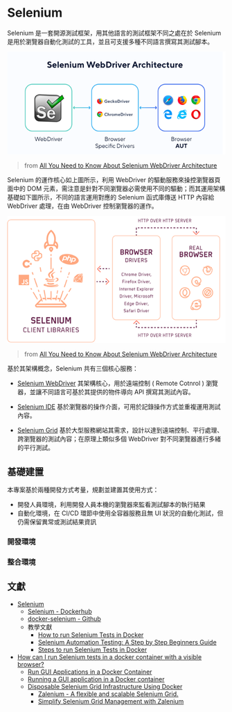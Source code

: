 # Selenium

Selenium 是一套開源測試框架，用其他語言的測試框架不同之處在於 Selenium 是用於瀏覽器自動化測試的工具，並且可支援多種不同語言撰寫其測試腳本。

![](doc/img/selenium-webdriver.png)
> from [All You Need to Know About Selenium WebDriver Architecture](https://kiwiqa.co.uk/blog/all-you-need-to-know-about-selenium-webdriver-architecture/)

Selenium 的運作核心如上圖所示，利用 WebDriver 的驅動服務來操控瀏覽器頁面中的 DOM 元素，需注意是針對不同瀏覽器必需使用不同的驅動；而其運用架構基礎如下圖所示，不同的語言運用對應的 Selenium 函式庫傳送 HTTP 內容給 WebDriver 處理，在由 WebDriver 控制瀏覽器的運作。

![](doc/img/selenium-4-webdriver.png)
> from [All You Need to Know About Selenium WebDriver Architecture](https://kiwiqa.co.uk/blog/all-you-need-to-know-about-selenium-webdriver-architecture/)

基於其架構概念，Selenium 共有三個核心服務：

+ [Selenium WebDriver](https://www.selenium.dev/documentation/webdriver/)
其架構核心，用於遠端控制 ( Remote Cotnrol ) 瀏覽器，並讓不同語言可基於其提供的物件導向 API 撰寫其測試內容。

+ [Selenium IDE](https://www.selenium.dev/selenium-ide/)
基於瀏覽器的操作介面，可用於記錄操作方式並重複運用測試內容。

+ [Selenium Grid](https://www.selenium.dev/documentation/grid/)
基於大型服務網站其需求，設計以達到遠端控制、平行處理、跨瀏覽器的測試內容；在原理上類似多個 WebDriver 對不同瀏覽器進行多緒的平行測試。

## 基礎建置

本專案基於兩種開發方式考量，規劃並建置其使用方式：

+ 開發人員環境，利用開發人員本機的瀏覽器來監看測試腳本的執行結果
+ 自動化環境，在 CI/CD 環節中使用全容器服務且無 UI 狀況的自動化測試，但仍需保留異常或測試結果資訊

### 開發環境

### 整合環境

## 文獻

+ [Selenium](https://www.selenium.dev/)
    - [Selenium - Dockerhub](https://hub.docker.com/u/selenium)
    - [docker-selenium - Github](https://github.com/SeleniumHQ/docker-selenium)
    - 教學文獻
        + [How to run Selenium Tests in Docker](https://www.browserstack.com/guide/run-selenium-tests-in-docker)
        + [Selenium Automation Testing: A Step by Step Beginners Guide](https://www.simplilearn.com/tutorials/selenium-tutorial/selenium-automation-testing)
        + [Steps to run Selenium Tests in Docker](https://medium.com/@sharmila.may5/steps-to-run-selenium-tests-in-docker-7610281a5581)
+ [How can I run Selenium tests in a docker container with a visible browser?](https://stackoverflow.com/questions/62011537)
    - [Run GUI Applications in a Docker Container](https://gursimarsm.medium.com/ca625bad4638)
    - [Running a GUI application in a Docker container](https://linuxmeerkat.wordpress.com/2014/10/17/running-a-gui-application-in-a-docker-container/)
    - [Disposable Selenium Grid Infrastructure Using Docker](https://medium.com/@jyoti.kalra3/ad21e003aa18)
        + [Zalenium - A flexible and scalable Selenium Grid.](https://opensource.zalando.com/zalenium/)
        + [Simplify Selenium Grid Management with Zalenium](https://medium.com/@ram.machavaram/730c6363c038)
